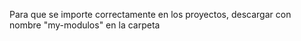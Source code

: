 Para que se importe correctamente en los proyectos, descargar con nombre "my-modulos" en la carpeta
